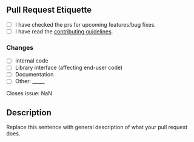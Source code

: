 [contributing]: https://github.com/BlockyDotJar/Tixte-Java-Library/wiki/Contributing

## Pull Request Etiquette

<!--
  There are several guidelines you should follow in order for your
  pull request to be merged.
-->

- [ ] I have checked the prs for upcoming features/bug fixes.
- [ ] I have read the [contributing guidelines][contributing].

<!--
  It is sometimes better to include more changes in a single commit. 
  If you find yourself having an overwhelming amount of commits, you
  can **rebase** your branch.
-->

### Changes

- [ ] Internal code
- [ ] Library interface (affecting end-user code)
- [ ] Documentation
- [ ] Other: \_____ <!-- Insert other type here -->

<!-- Replace "NaN" with an issue number if this is a response to an issue -->

Closes issue: NaN

## Description

Replace this sentence with general description of what your pull request does.